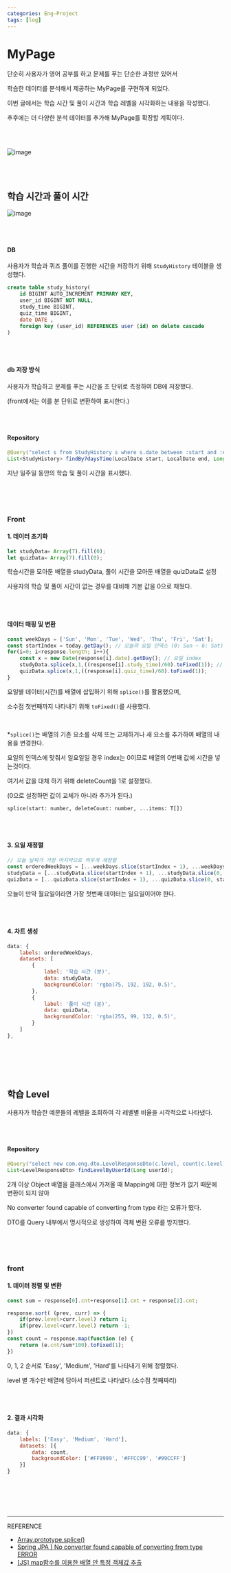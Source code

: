 ```yaml
---
categories: Eng-Project
tags: [log]
---
```


# MyPage
단순히 사용자가 영어 공부를 하고 문제를 푸는 단순한 과정만 있어서

학습한 데이터를 분석해서 제공하는 MyPage를 구현하게 되었다. 

이번 글에서는 학습 시간 및 풀이 시간과 학습 레벨을 시각화하는 내용을 작성했다. 

추후에는 더 다양한 분석 데이터를 추가해 MyPage를 확장할 계획이다. 

<br><br>

![image](https://github.com/user-attachments/assets/03925055-3541-46d6-9c50-427e6cdd3ca2)

<br><br>

## 학습 시간과 풀이 시간

![image](https://github.com/user-attachments/assets/3b2c9bdf-6ed4-407a-b80d-515fafe96095)

<br><br>

#### DB

사용자가 학습과 퀴즈 풀이를 진행한 시간을 저장하기 위해 `StudyHistory` 테이블을 생성했다.  
```sql
create table study_history(
    id BIGINT AUTO_INCREMENT PRIMARY KEY,
    user_id BIGINT NOT NULL,
    study_time BIGINT,
    quiz_time BIGINT,
    date DATE ,
    foreign key (user_id) REFERENCES user (id) on delete cascade
)
```

<br><br>

#### db 저장 방식 
사용자가 학습하고 문제를 푸는 시간을 초 단위로 측정하여 DB에 저장했다.

(front에서는 이를 분 단위로 변환하여 표시한다.)

<br><br>

#### Repository  
```java
@Query("select s from StudyHistory s where s.date between :start and :end and s.user.id=:userId")
List<StudyHistory> findBy7daysTime(LocalDate start, LocalDate end, Long userId);
```
지난 일주일 동안의 학습 및 풀이 시간을 표시했다.

<br><br><br>    

### Front
#### 1. 데이터 초기화 
```js
let studyData= Array(7).fill(0);
let quizData= Array(7).fill(0);
```
학습시간을 모아둔 배열을 studyData, 풀이 시간을 모아둔 배열을 quizData로 설정

사용자의 학습 및 풀이 시간이 없는 경우를 대비해 기본 값을 0으로 채웠다.

<br><br>

#### 데이터 매핑 및 변환
```js
const weekDays = ['Sun', 'Mon', 'Tue', 'Wed', 'Thu', 'Fri', 'Sat'];
const startIndex = today.getDay(); // 오늘의 요일 인덱스 (0: Sun ~ 6: Sat)
for(i=0; i<response.length; i++){
    const x = new Date(response[i].date).getDay(); // 요일 index
    studyData.splice(x,1,((response[i].study_time)/60).toFixed(1)); // 초 → 분 변환 
    quizData.splice(x,1,((response[i].quiz_time)/60).toFixed(1));
}
```
요일별 데이터(시간)를 배열에 삽입하기 위해 `splice()`를 활용했으며, 

소수점 첫번째까지 나타내기 위해 `toFixed()`를 사용했다.   

<br>

*`splice()`는 배열의 기존 요소를 삭제 또는 교체하거나 새 요소를 추가하여 배열의 내용을 변경한다. 

요일의 인덱스에 맞춰서 일요일일 경우 index는 0이므로 배열의 0번째 값에 시간을 넣는것이다.

여기서 값을 대체 하기 위해 deleteCount을 1로 설정했다. 

(0으로 설정하면 값이 교체가 아니라 추가가 된다.) 

`splice(start: number, deleteCount: number, ...items: T[])`

<br><br>    

#### 3. 요일 재정렬  
```js
// 오늘 날짜가 가장 마지막으로 띄우게 재정렬
const orderedWeekDays = [...weekDays.slice(startIndex + 1), ...weekDays.slice(0, startIndex + 1)];
studyData = [...studyData.slice(startIndex + 1), ...studyData.slice(0, startIndex + 1)];
quizData = [...quizData.slice(startIndex + 1), ...quizData.slice(0, startIndex + 1)];
```
오늘이 만약 월요일이라면 가장 첫번째 데이터는 일요일이어야 한다.

<br><br>

#### 4. 차트 생성     
```js
data: {
    labels: orderedWeekDays,
    datasets: [
        {
            label: '학습 시간 (분)',
            data: studyData,
            backgroundColor: 'rgba(75, 192, 192, 0.5)',
        },
        {
            label: '풀이 시간 (분)',
            data: quizData,
            backgroundColor: 'rgba(255, 99, 132, 0.5)',
        }
    ]
},
```
<br><br><br><br>  

## 학습 Level
사용자가 학습한 예문들의 레벨을 조회하여 각 레벨별 비율을 시각적으로 나타냈다.     

<br><br>

#### Repository 
```java
@Query("select new com.eng.dto.LevelResponseDto(c.level, count(c.level)) from Sentence c where c.id in (select s.sentence.id from Study s where s.user.id = :userId) group by c.level")
List<LevelResponseDto> findLevelByUserId(Long userId);
```
2개 이상 Object 배열을 클래스에서 가져올 때 Mapping에 대한 정보가 없기 때문에 변환이 되지 않아

No converter found capable of converting from type 라는 오류가 떴다.  

DTO를 Query 내부에서 명시적으로 생성하여 객체 변환 오류를 방지했다. 

<br><br><br>   

### front
#### 1. 데이터 정렬 및 변환   
```js
const sum = response[0].cnt+response[1].cnt + response[2].cnt;

response.sort( (prev, curr) => {
    if(prev.level>curr.level) return 1;
    if(prev.level<curr.level) return -1;
})
const count = response.map(function (e) {
    return (e.cnt/sum*100).toFixed(1);
})
```
0, 1, 2 순서로 'Easy', 'Medium', 'Hard'를 나타내기 위해 정렬했다.

level 별 개수만 배열에 담아서 퍼센트로 나타냈다.(소수점 첫째짜리) 

<br><br>

#### 2. 결과 시각화
```js
data: {
    labels: ['Easy', 'Medium', 'Hard'],
    datasets: [{   
        data: count,
        backgroundColor: ['#FF9999', '#FFCC99', '#99CCFF']
    }]
}
```   

<br><br><br><br>

---

REFERENCE             
- [Array.prototype.splice()](https://developer.mozilla.org/ko/docs/Web/JavaScript/Reference/Global_Objects/Array/splice)
- [Spring JPA ) No converter found capable of converting from type ERROR](https://algorithmstudy-mju.tistory.com/153)
- [[JS] map함수를 이용한 배열 안 특정 객체값 추출](https://bongra.tistory.com/22)    
